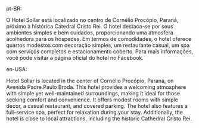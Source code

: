 pt-BR:

O Hotel Sollar está localizado no centro de Cornélio Procópio, Paraná, próximo à histórica Catedral Cristo Rei. O hotel destaca-se por seus ambientes simples e bem cuidados, proporcionando uma atmosfera acolhedora para os hóspedes. Em termos de comodidades, o hotel oferece quartos modestos com decoração simples, um restaurante casual, um spa com serviços completos e estacionamento coberto. Para mais informações, você pode visitar a página oficial do hotel no Facebook.

en-USA:

Hotel Sollar is located in the center of Cornélio Procópio, Paraná, on Avenida Padre Paulo Broda. This hotel provides a welcoming atmosphere with simple yet well-maintained surroundings, making it ideal for those seeking comfort and convenience. It offers modest rooms with simple decor, a casual restaurant, and covered parking. The hotel also features a full-service spa, perfect for relaxation during your stay. Additionally, the hotel is close to local attractions, including the historic Cathedral Cristo Rei.

